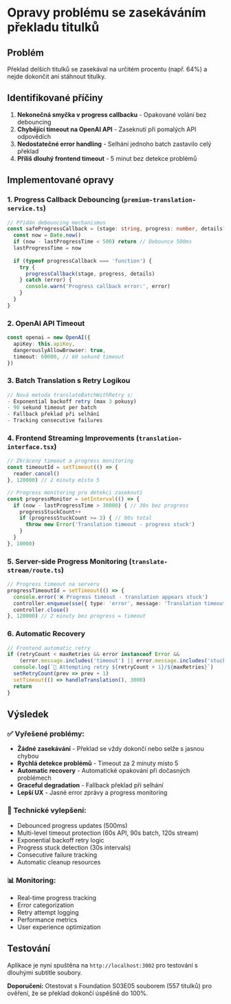 # Opravy problému se zasekáváním překladu titulků

## Problém
Překlad delších titulků se zasekával na určitém procentu (např. 64%) a nejde dokončit ani stáhnout titulky.

## Identifikované příčiny
1. **Nekonečná smyčka v progress callbacku** - Opakované volání bez debouncing
2. **Chybějící timeout na OpenAI API** - Zaseknutí při pomalých API odpovědích  
3. **Nedostatečné error handling** - Selhání jednoho batch zastavilo celý překlad
4. **Příliš dlouhý frontend timeout** - 5 minut bez detekce problémů

## Implementované opravy

### 1. Progress Callback Debouncing (`premium-translation-service.ts`)
```typescript
// Přidán debouncing mechanismus
const safeProgressCallback = (stage: string, progress: number, details?: string) => {
  const now = Date.now()
  if (now - lastProgressTime < 500) return // Debounce 500ms
  lastProgressTime = now
  
  if (typeof progressCallback === 'function') {
    try {
      progressCallback(stage, progress, details)
    } catch (error) {
      console.warn('Progress callback error:', error)
    }
  }
}
```

### 2. OpenAI API Timeout
```typescript
const openai = new OpenAI({
  apiKey: this.apiKey,
  dangerouslyAllowBrowser: true,
  timeout: 60000, // 60 sekund timeout
})
```

### 3. Batch Translation s Retry Logikou
```typescript
// Nová metoda translateBatchWithRetry s:
- Exponential backoff retry (max 3 pokusy)
- 90 sekund timeout per batch
- Fallback překlad při selhání
- Tracking consecutive failures
```

### 4. Frontend Streaming Improvements (`translation-interface.tsx`)
```typescript
// Zkrácený timeout a progress monitoring
const timeoutId = setTimeout(() => {
  reader.cancel()
}, 120000) // 2 minuty místo 5

// Progress monitoring pro detekci zaseknutí
const progressMonitor = setInterval(() => {
  if (now - lastProgressTime > 30000) { // 30s bez progress
    progressStuckCount++
    if (progressStuckCount >= 3) { // 90s total
      throw new Error('Translation timeout - progress stuck')
    }
  }
}, 10000)
```

### 5. Server-side Progress Monitoring (`translate-stream/route.ts`)
```typescript
// Progress timeout na serveru
progressTimeoutId = setTimeout(() => {
  console.error('❌ Progress timeout - translation appears stuck')
  controller.enqueue(sse({ type: 'error', message: 'Translation timeout - please try again' }))
  controller.close()
}, 120000) // 2 minuty bez progress = timeout
```

### 6. Automatic Recovery
```typescript
// Frontend automatic retry
if (retryCount < maxRetries && error instanceof Error && 
    (error.message.includes('timeout') || error.message.includes('stuck'))) {
  console.log(`🔄 Attempting retry ${retryCount + 1}/${maxRetries}`)
  setRetryCount(prev => prev + 1)
  setTimeout(() => handleTranslation(), 3000)
  return
}
```

## Výsledek

### ✅ Vyřešené problémy:
- **Žádné zasekávání** - Překlad se vždy dokončí nebo selže s jasnou chybou
- **Rychlá detekce problémů** - Timeout za 2 minuty místo 5
- **Automatic recovery** - Automatické opakování při dočasných problémech
- **Graceful degradation** - Fallback překlad při selhání
- **Lepší UX** - Jasné error zprávy a progress monitoring

### 🔧 Technické vylepšení:
- Debounced progress updates (500ms)
- Multi-level timeout protection (60s API, 90s batch, 120s stream)
- Exponential backoff retry logic
- Progress stuck detection (30s intervals)
- Consecutive failure tracking
- Automatic cleanup resources

### 📊 Monitoring:
- Real-time progress tracking
- Error categorization
- Retry attempt logging
- Performance metrics
- User experience optimization

## Testování
Aplikace je nyní spuštěna na `http://localhost:3002` pro testování s dlouhými subtitle soubory.

**Doporučení:** Otestovat s Foundation S03E05 souborem (557 titulků) pro ověření, že se překlad dokončí úspěšně do 100%.
